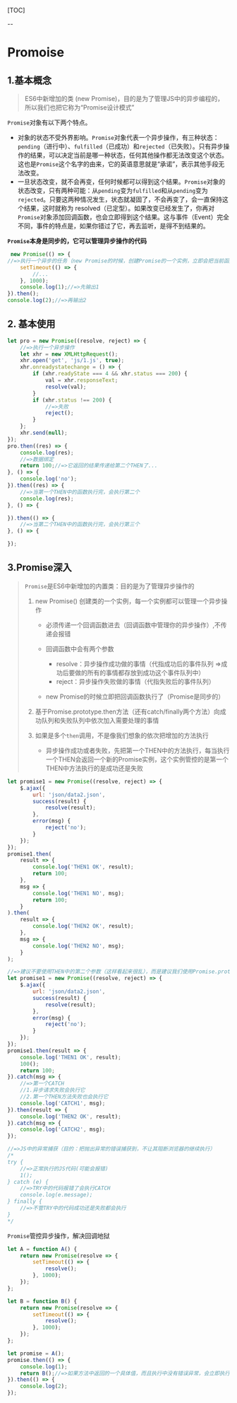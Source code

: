 [TOC]

--

# Promoise



## 1.基本概念

> ES6中新增加的类 (new Promise)，目的是为了管理JS中的异步编程的，所以我们也把它称为“Promise设计模式”

`Promise`对象有以下两个特点。

+ 对象的状态不受外界影响。`Promise`对象代表一个异步操作，有三种状态：`pending`（进行中）、`fulfilled`（已成功）和`rejected`（已失败）。只有异步操作的结果，可以决定当前是哪一种状态，任何其他操作都无法改变这个状态。这也是`Promise`这个名字的由来，它的英语意思就是“承诺”，表示其他手段无法改变。
+ 一旦状态改变，就不会再变，任何时候都可以得到这个结果。`Promise`对象的状态改变，只有两种可能：从`pending`变为`fulfilled`和从`pending`变为`rejected`。只要这两种情况发生，状态就凝固了，不会再变了，会一直保持这个结果，这时就称为 resolved（已定型）。如果改变已经发生了，你再对`Promise`对象添加回调函数，也会立即得到这个结果。这与事件（Event）完全不同，事件的特点是，如果你错过了它，再去监听，是得不到结果的。



**`Promise`本身是同步的，它可以管理异步操作的代码**

```javascript
 new Promise(() => {
//=>执行一个异步的任务（new Promise的时候，创建Promise的一个实例，立即会把当前函数体中的异步操作执行） =>“Promise是同步的，它可以管理异步操作”
	setTimeout(() => {
    	//... 
    }, 1000);
    console.log(1);//=>先输出1
}).then();
console.log(2);//=>再输出2
```



## 2. 基本使用

```javascript
let pro = new Promise((resolve, reject) => {
    //=>执行一个异步操作
    let xhr = new XMLHttpRequest();
    xhr.open('get', 'js/1.js', true);
    xhr.onreadystatechange = () => {
        if (xhr.readyState === 4 && xhr.status === 200) {
            val = xhr.responseText;
            resolve(val);
        }
        if (xhr.status !== 200) {
            //=>失败
            reject();
        }
    };
    xhr.send(null);
});
pro.then((res) => {
    console.log(res);
    //=>数据绑定
    return 100;//=>它返回的结果传递给第二个THEN了...
}, () => {
    console.log('no');
}).then((res) => {
    //=>当第一个THEN中的函数执行完，会执行第二个
    console.log(res);
}, () => {

}).then(() => {
    //=>当第二个THEN中的函数执行完，会执行第三个
}, () => {

});
```



## 3.Promise深入

> `Promise`是ES6中新增加的内置类：目的是为了管理异步操作的
>
> 1. new Promise() 创建类的一个实例，每一个实例都可以管理一个异步操作
>
>    - 必须传递一个回调函数进去（回调函数中管理你的异步操作）,不传递会报错
>
>    - 回调函数中会有两个参数
>
>      - resolve：异步操作成功做的事情（代指成功后的事件队列 =>成功后要做的所有的事情都存放到成功这个事件队列中）
>      - reject：异步操作失败做的事情（代指失败后的事件队列）
>
>    - new Promise的时候立即把回调函数执行了（Promise是同步的）
>
>      
>
> 2. 基于Promise.prototype.then方法（还有catch/finally两个方法）向成功队列和失败队列中依次加入需要处理的事情
>
> 3. 如果是多个`then`调用，不是像我们想象的依次把增加的方法执行
>
>    + 异步操作成功或者失败，先把第一个THEN中的方法执行，每当执行一个THEN会返回一个新的Promise实例，这个实例管控的是第一个THEN中方法执行的是成功还是失败



```javascript
let promise1 = new Promise((resolve, reject) => {
    $.ajax({
        url: 'json/data2.json',
        success(result) {
            resolve(result);
        },
        error(msg) {
            reject('no');
        }
    });
});
promise1.then(
    result => {
        console.log('THEN1 OK', result);
        return 100;
    },
    msg => {
        console.log('THEN1 NO', msg);
        return 100;
    }
).then(
    result => {
        console.log('THEN2 OK', result);
    },
    msg => {
        console.log('THEN2 NO', msg);
    }
);
```

```javascript
//=>建议不要使用THEN中的第二个参数（这样看起来很乱），而是建议我们使用Promise.prototype.catch来管理失败的情况
let promise1 = new Promise((resolve, reject) => {
    $.ajax({
        url: 'json/data2.json',
        success(result) {
            resolve(result);
        },
        error(msg) {
            reject('no');
        }
    });
});
promise1.then(result => {
    console.log('THEN1 OK', result);
    100();
    return 100;
}).catch(msg => {
    //=>第一个CATCH
    //1.异步请求失败会执行它
    //2.第一个THEN方法失败也会执行它
    console.log('CATCH1', msg);
}).then(result => {
    console.log('THEN2 OK', result);
}).catch(msg => {
    console.log('CATCH2', msg);
});

//=>JS中的异常捕获（目的：把抛出异常的错误捕获到，不让其阻断浏览器的继续执行）
/*
try {
    //=>正常执行的JS代码(可能会报错)
    1();
} catch (e) {
    //=>TRY中的代码报错了会执行CATCH
    console.log(e.message);
} finally {
    //=>不管TRY中的代码成功还是失败都会执行
}
*/
```



`Promise`管控异步操作，解决回调地狱

```javascript
let A = function A() {
    return new Promise(resolve => {
        setTimeout(() => {
            resolve();
        }, 1000);
    });
};

let B = function B() {
    return new Promise(resolve => {
        setTimeout(() => {
            resolve();
        }, 1000);
    });
};

let promise = A();
promise.then(() => {
    console.log(1);
    return B();//=>如果方法中返回的一个具体值，而且执行中没有错误异常，会立即执行下一个THEN中的方法（不写RETURN也是返回的了具体值：undefined），但是如果返回的是一个PROMISR实例（并且管控了一个异步操作），只能等PROMISE完成，把成功后的结果当做具体的值返回，才能进入下一个函数执行
}).then(() => {
    console.log(2);
});


```

